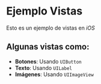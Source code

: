 # Ejemplo Vistas
Esto es un ejemplo de vistas en *iOS*
## Algunas vistas como:
- **Botones**: Usando `UIButton`
- **Texto**: Usando `UILabel`
- **Imágenes**: Usando `UIImageView`
